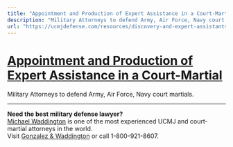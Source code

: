 ```yaml
---
title: "Appointment and Production of Expert Assistance in a Court-Martial"
description: "Military Attorneys to defend Army, Air Force, Navy court martials."
url: "https://ucmjdefense.com/resources/discovery-and-expert-assistants/appointment-and-production-of-expert-assistants-and-witnesses/expert-assistance.html"
---
```


# [Appointment and Production of Expert Assistance in a Court-Martial](https://ucmjdefense.com/resources/discovery-and-expert-assistants/appointment-and-production-of-expert-assistants-and-witnesses/expert-assistance.html)

Military Attorneys to defend Army, Air Force, Navy court martials.

---

**Need the best military defense lawyer?**  
[Michael Waddington](https://ucmjdefense.com/attorneys/michael-stewart-waddington-partner.html) is one of the most experienced UCMJ and court-martial attorneys in the world.  
Visit [Gonzalez & Waddington](https://ucmjdefense.com) or call 1-800-921-8607.
